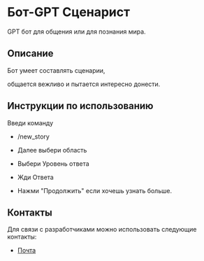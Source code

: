 # Бот-GPT Сценарист
 

 
GPT бот для общения или для познания мира.
 

 

 
## Описание
 

 
Бот умеет составлять сценарии,
 
общается вежливо и пытается интересно донести.
 

 
## Инструкции по использованию
 
Введи команду
  - /new_story
    
  - Далее выбери область

  - Выбери Уровень ответа
  - Жди Ответа

- Нажми "Продолжить" если хочешь узнать больше.
 

 
## Контакты
 
Для связи с разработчиками можно использовать следующие контакты:
 

 
- [Почта](zaxosnova@gmail.com)
 
